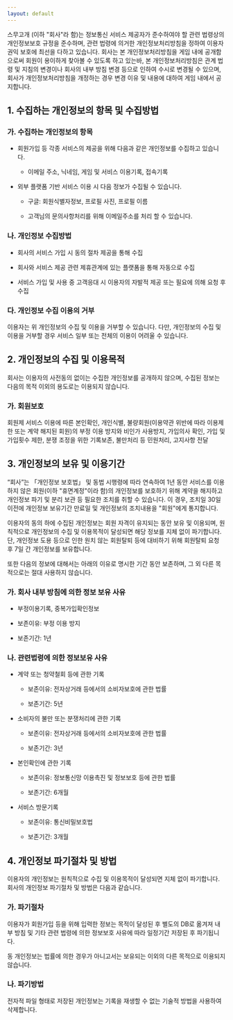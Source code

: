 ```yaml
---
layout: default
---
```

스무고개 (이하 "회사"라 함)는 정보통신 서비스 제공자가 준수하여야 할 관련 법령상의 개인정보보호 규정을 준수하며, 관련 법령에 의거한 개인정보처리방침을 정하여 이용자 권익 보호에 최선을 다하고 있습니다. 회사는 본 개인정보처리방침을 게임 내에 공개함으로써 회원이 용이하게 찾아볼 수 있도록 하고 있는바, 본 개인정보처리방침은 관계 법령 및 지침의 변경이나 회사의 내부 방침 변경 등으로 인하여 수시로 변경될 수 있으며, 회사가 개인정보처리방침을 개정하는 경우 변경 이유 및 내용에 대하여 게임 내에서 공지합니다.


## 1. 수집하는 개인정보의 항목 및 수집방법


### 가. 수집하는 개인정보의 항목


* 회원가입 등 각종 서비스의 제공을 위해 다음과 같은 개인정보를 수집하고 있습니다.
    
    * 이메일 주소, 닉네임, 게임 및 서비스 이용기록, 접속기록
    
* 외부 플랫폼 기반 서비스 이용 시 다음 정보가 수집될 수 있습니다.
    
    * 구글: 회원식별자정보, 프로필 사진, 프로필 이름
    
    * 고객님의 문의사항처리를 위해 이메일주소를 처리 할 수 있습니다.


### 나. 개인정보 수집방법


* 회사의 서비스 가입 시 동의 절차 제공을 통해 수집
    
* 회사와 서비스 제공 관련 제휴관계에 있는 플랫폼을 통해 자동으로 수집
    
* 서비스 가입 및 사용 중 고객응대 시 이용자의 자발적 제공 또는 필요에 의해 요청 후 수집


###  다. 개인정보 수집 이용의 거부


이용자는 위 개인정보의 수집 및 이용을 거부할 수 있습니다. 다만, 개인정보의 수집 및 이용을 거부할 경우 서비스 일부 또는 전체의 이용이 어려울 수 있습니다.


## 2. 개인정보의 수집 및 이용목적


회사는 이용자의 사전동의 없이는 수집한 개인정보를 공개하지 않으며, 수집된 정보는 다음의 목적 이외의 용도로는 이용되지 않습니다.


### 가. 회원보호


회원제 서비스 이용에 따른 본인확인, 개인식별, 불량회원(이용약관 위반에 따라 이용제한 또는 계약 해지된 회원)의 부정 이용 방지와 비인가 사용방지, 가입의사 확인, 가입 및 가입횟수 제한, 분쟁 조정을 위한 기록보존, 불만처리 등 민원처리, 고지사항 전달


## 3. 개인정보의 보유 및 이용기간


“회사”는 「개인정보 보호법」 및 동법 시행령에 따라 연속하여 1년 동안 서비스를 이용하지 않은 회원(이하 "휴면계정"이라 함)의 개인정보를 보호하기 위해 계약을 해지하고 개인정보 파기 및 분리 보관 등 필요한 조치를 취할 수 있습니다. 이 경우, 조치일 30일 이전에 개인정보 보유기간 만료일 및 개인정보의 조치내용을 "회원"에게 통지합니다.


이용자의 동의 하에 수집된 개인정보는 회원 자격이 유지되는 동안 보유 및 이용되며, 원칙적으로 개인정보의 수집 및 이용목적이 달성되면 해당 정보를 지체 없이 파기합니다. 단, 개인정보 도용 등으로 인한 원치 않는 회원탈퇴 등에 대비하기 위해 회원탈퇴 요청 후 7일 간 개인정보를 보유합니다.


또한 다음의 정보에 대해서는 아래의 이유로 명시한 기간 동안 보존하며, 그 외 다른 목적으로는 절대 사용하지 않습니다.


### 가. 회사 내부 방침에 의한 정보 보유 사유


* 부정이용기록, 중복가입확인정보

* 보존이유: 부정 이용 방지

* 보존기간: 1년


### 나. 관련법령에 의한 정보보유 사유


* 계약 또는 청약철회 등에 관한 기록

    * 보존이유: 전자상거래 등에서의 소비자보호에 관한 법률

    * 보존기간: 5년


* 소비자의 불만 또는 분쟁처리에 관한 기록

    * 보존이유: 전자상거래 등에서의 소비자보호에 관한 법률

    * 보존기간: 3년

* 본인확인에 관한 기록

    * 보존이유: 정보통신망 이용촉진 및 정보보호 등에 관한 법률

    * 보존기간: 6개월

* 서비스 방문기록

    * 보존이유: 통신비밀보호법

    * 보존기간: 3개월


## 4. 개인정보 파기절차 및 방법


이용자의 개인정보는 원칙적으로 수집 및 이용목적이 달성되면 지체 없이 파기합니다. 회사의 개인정보 파기절차 및 방법은 다음과 같습니다.


### 가. 파기절차


이용자가 회원가입 등을 위해 입력한 정보는 목적이 달성된 후 별도의 DB로 옮겨져 내부 방침 및 기타 관련 법령에 의한 정보보호 사유에 따라 일정기간 저장된 후 파기됩니다.


동 개인정보는 법률에 의한 경우가 아니고서는 보유되는 이외의 다른 목적으로 이용되지 않습니다.


### 나. 파기방법


전자적 파일 형태로 저장된 개인정보는 기록을 재생할 수 없는 기술적 방법을 사용하여 삭제합니다.